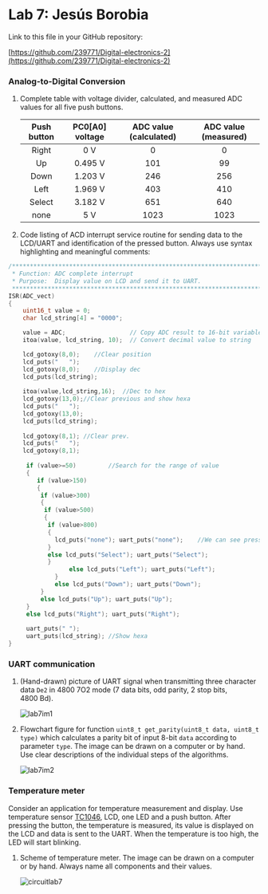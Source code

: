 # Lab 7: Jesús Borobia

Link to this file in your GitHub repository:

[https://github.com/239771/Digital-electronics-2](https://github.com/239771/Digital-electronics-2)

### Analog-to-Digital Conversion

1. Complete table with voltage divider, calculated, and measured ADC values for all five push buttons.

   | **Push button** | **PC0[A0] voltage** | **ADC value (calculated)** | **ADC value (measured)** |
   | :-: | :-: | :-: | :-: |
   | Right  | 0&nbsp;V | 0   | 0 |
   | Up     | 0.495&nbsp;V | 101 | 99 |
   | Down   |  1.203   V  | 246    | 256 |
   | Left   |   1.969 V    | 403    | 410 |
   | Select |   3.182 V    |  651   | 640 |
   | none   |   5 V    |  1023   | 1023 |

2. Code listing of ACD interrupt service routine for sending data to the LCD/UART and identification of the pressed button. Always use syntax highlighting and meaningful comments:

```c
/**********************************************************************
 * Function: ADC complete interrupt
 * Purpose:  Display value on LCD and send it to UART.
 **********************************************************************/
ISR(ADC_vect)
{
    uint16_t value = 0;
    char lcd_string[4] = "0000";

    value = ADC;                  // Copy ADC result to 16-bit variable
    itoa(value, lcd_string, 10);  // Convert decimal value to string

    lcd_gotoxy(8,0);	//Clear position
	lcd_puts("   ");
	lcd_gotoxy(8,0);	//Display dec
	lcd_puts(lcd_string);
	
	itoa(value,lcd_string,16);	//Dec to hex
	lcd_gotoxy(13,0);//Clear previous and show hexa
	lcd_puts("   ");
	lcd_gotoxy(13,0);
	lcd_puts(lcd_string);
	
	lcd_gotoxy(8,1); //Clear prev.
	lcd_puts("   ");
	lcd_gotoxy(8,1);
	
	 if (value>=50)         //Search for the range of value
	 {
		if (value>150)
		{
		 if (value>300)
	     {
		  if (value>500)
		  {
	       if (value>800)
		   {
			 lcd_puts("none"); uart_puts("none");    //We can see pressed button in LCD and in the PC  
		   }
		   else lcd_puts("Select"); uart_puts("Select"); 
		   }
				 else lcd_puts("Left"); uart_puts("Left"); 
			 }
			 else lcd_puts("Down"); uart_puts("Down"); 
		 }
		 else lcd_puts("Up"); uart_puts("Up"); 
	 }
	 else lcd_puts("Right"); uart_puts("Right"); 
	 
	 uart_puts(" ");
	 uart_puts(lcd_string); //Show hexa 
}
```

### UART communication

1. (Hand-drawn) picture of UART signal when transmitting three character data `De2` in 4800 7O2 mode (7 data bits, odd parity, 2 stop bits, 4800&nbsp;Bd).

   ![lab7im1](https://user-images.githubusercontent.com/91123594/140652555-11142963-3a19-489f-81b1-ea5293ae54c2.png)

2. Flowchart figure for function `uint8_t get_parity(uint8_t data, uint8_t type)` which calculates a parity bit of input 8-bit `data` according to parameter `type`. The image can be drawn on a computer or by hand. Use clear descriptions of the individual steps of the algorithms.

   ![lab7im2](https://user-images.githubusercontent.com/91123594/140652566-424e6794-aa3b-4ade-9aee-30525c891fb6.png)


### Temperature meter

Consider an application for temperature measurement and display. Use temperature sensor [TC1046](http://ww1.microchip.com/downloads/en/DeviceDoc/21496C.pdf), LCD, one LED and a push button. After pressing the button, the temperature is measured, its value is displayed on the LCD and data is sent to the UART. When the temperature is too high, the LED will start blinking.

1. Scheme of temperature meter. The image can be drawn on a computer or by hand. Always name all components and their values.

   ![circuitlab7](https://user-images.githubusercontent.com/91123594/140652576-83a8bd2c-caad-4119-9cee-e5c1d1380af2.png)

